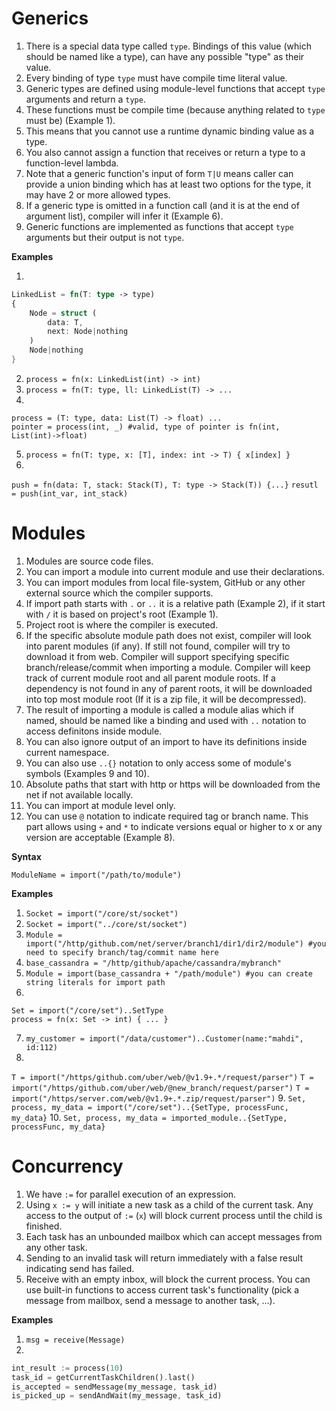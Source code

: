 # Generics

1. There is a special data type called `type`. Bindings of this value (which should be named like a type), can have any possible "type" as their value.
2. Every binding of type `type` must have compile time literal value.
3. Generic types are defined using module-level functions that accept `type` arguments and return a `type`. 
4. These functions must be compile time (because anything related to `type` must be) (Example 1). 
5. This means that you cannot use a runtime dynamic binding value as a type.
6. You also cannot assign a function that receives or return a type to a function-level lambda.
7. Note that a generic function's input of form `T|U` means caller can provide a union binding which has at least two options for the type, it may have 2 or more allowed types.
8. If a generic type is omitted in a function call (and it is at the end of argument list), compiler will infer it (Example 6). 
9. Generic functions are implemented as functions that accept `type` arguments but their output is not `type`.

**Examples**

1. 
```rust
LinkedList = fn(T: type -> type)
{
	Node = struct (
		data: T,
		next: Node|nothing
	)
	Node|nothing
}
```
2. `process = fn(x: LinkedList(int) -> int)`
3. `process = fn(T: type, ll: LinkedList(T) -> ...`
4. 
```
process = (T: type, data: List(T) -> float) ...
pointer = process(int, _) #valid, type of pointer is fn(int, List(int)->float)
```
5. `process = fn(T: type, x: [T], index: int -> T) { x[index] }`
6. 
`push = fn(data: T, stack: Stack(T), T: type -> Stack(T)) {...}`
`resutl = push(int_var, int_stack)`

# Modules

1. Modules are source code files. 
2. You can import a module into current module and use their declarations. 
3. You can import modules from local file-system, GitHub or any other external source which the compiler supports.
4. If import path starts with `.` or `..` it is a relative path (Example 2), if it start with `/` it is based on project's root (Example 1).
5. Project root is where the compiler is executed.
6. If the specific absolute module path does not exist, compiler will look into parent modules (if any). If still not found, compiler will try to download it from web. Compiler will support specifying specific branch/release/commit when importing a module. Compiler will keep track of current module root and all parent module roots. If a dependency is not found in any of parent roots, it will be downloaded into top most module root (If it is a zip file, it will be decompressed).
7. The result of importing a module is called a module alias which if named, should be named like a binding and used with `..` notation to access definitons inside module. 
8. You can also ignore output of an import to have its definitions inside current namespace. 
9. You can also use `..{}` notation to only access some of module's symbols (Examples 9 and 10).
10. Absolute paths that start with http or https will be downloaded from the net if not available locally.
11. You can import at module level only.
12. You can use `@` notation to indicate required tag or branch name. This part allows using `+` and `*` to indicate versions equal or higher to x or any version are acceptable (Example 8).

**Syntax**

`ModuleName = import("/path/to/module")`

**Examples**

1. `Socket = import("/core/st/socket")`
2. `Socket = import("../core/st/socket")`
3. `Module = import("/http/github.com/net/server/branch1/dir1/dir2/module") #you need to specify branch/tag/commit name here`
4. `base_cassandra = "/http/github/apache/cassandra/mybranch"`
5. `Module = import(base_cassandra + "/path/module") #you can create string literals for import path`
6.
```
Set = import("/core/set")..SetType
process = fn(x: Set -> int) { ... }
```
7. `my_customer = import("/data/customer")..Customer(name:"mahdi", id:112)`
8.
`T = import("/https/github.com/uber/web/@v1.9+.*/request/parser")`
`T = import("/https/github.com/uber/web/@new_branch/request/parser")`
`T = import("/https/server.com/web/@v1.9+.*.zip/request/parser")`
9. `Set, process, my_data = import("/core/set")..{SetType, processFunc, my_data}`
10. `Set, process, my_data = imported_module..{SetType, processFunc, my_data}`

# Concurrency

1. We have `:=` for parallel execution of an expression. 
2. Using `x := y` will initiate a new task as a child of the current task. Any access to the output of `:=` (`x`) will block current process until the child is finished.
3. Each task has an unbounded mailbox which can accept messages from any other task. 
4. Sending to an invalid task will return immediately with a false result indicating send has failed. 
5. Receive with an empty inbox, will block the current process. You can use built-in functions to access current task's functionality (pick a message from mailbox, send a message to another task, ...).

**Examples**

1. `msg = receive(Message)`
2.
```rust
int_result := process(10)
task_id = getCurrentTaskChildren().last()
is_accepted = sendMessage(my_message, task_id)
is_picked_up = sendAndWait(my_message, task_id)
```
